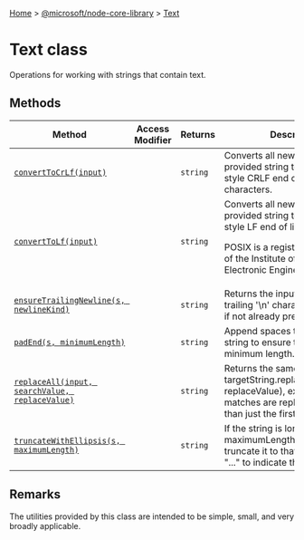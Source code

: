 [Home](./index) &gt; [@microsoft/node-core-library](./node-core-library.md) &gt; [Text](./node-core-library.text.md)

# Text class

Operations for working with strings that contain text.

## Methods

|  Method | Access Modifier | Returns | Description |
|  --- | --- | --- | --- |
|  [`convertToCrLf(input)`](./node-core-library.text.converttocrlf.md) |  | `string` | Converts all newlines in the provided string to use Windows-style CRLF end of line characters. |
|  [`convertToLf(input)`](./node-core-library.text.converttolf.md) |  | `string` | Converts all newlines in the provided string to use POSIX-style LF end of line characters.<p/>POSIX is a registered trademark of the Institute of Electrical and Electronic Engineers, Inc. |
|  [`ensureTrailingNewline(s, newlineKind)`](./node-core-library.text.ensuretrailingnewline.md) |  | `string` | Returns the input string with a trailing '\\n' character appended, if not already present. |
|  [`padEnd(s, minimumLength)`](./node-core-library.text.padend.md) |  | `string` | Append spaces to the end of a string to ensure the result has a minimum length. |
|  [`replaceAll(input, searchValue, replaceValue)`](./node-core-library.text.replaceall.md) |  | `string` | Returns the same thing as targetString.replace(searchValue, replaceValue), except that all matches are replaced, rather than just the first match. |
|  [`truncateWithEllipsis(s, maximumLength)`](./node-core-library.text.truncatewithellipsis.md) |  | `string` | If the string is longer than maximumLength characters, truncate it to that length using "..." to indicate the truncation. |

## Remarks

The utilities provided by this class are intended to be simple, small, and very broadly applicable.
